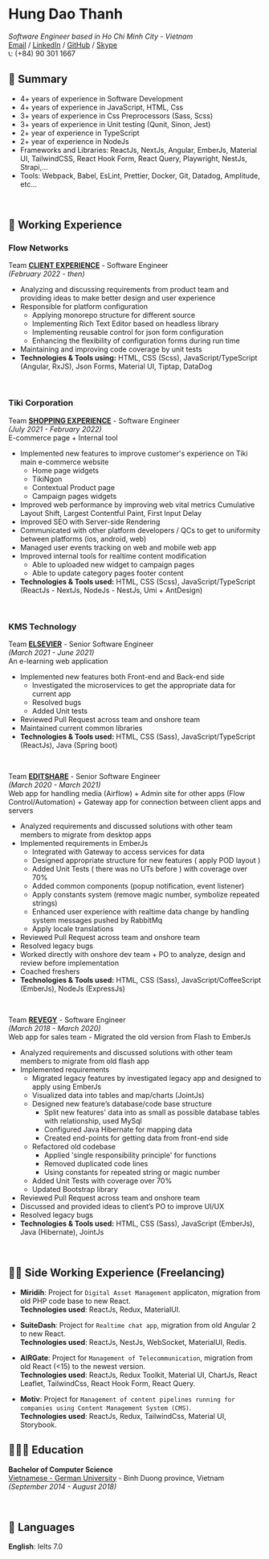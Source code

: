 # Hung Dao Thanh  
*Software Engineer based in Ho Chi Minh City - Vietnam*<br>
[Email](mailto:hung.dt8796@gmail.com) /
[LinkedIn](https://www.linkedin.com/in/hung-dao-thanh-ab74501b0) /
[GitHub](https://github.com/hungdao8796) /
[Skype](skype:oratnar123@gmail.com?chat)
<br>
📞: (+84) 90 301 1667

## 🚩 Summary
- 4+ years of experience in Software Development
- 4+ years of experience in JavaScript, HTML, Css
- 3+ years of experience in Css Preprocessors (Sass, Scss)
- 3+ years of experience in Unit testing (Qunit, Sinon, Jest)
- 2+ year of experience in TypeScript
- 2+ year of experience in NodeJs
- Frameworks and Libraries: ReactJs, NextJs, Angular, EmberJs, Material UI, TailwindCSS, React Hook Form, React Query, Playwright, NestJs, Strapi,...
- Tools: Webpack, Babel, EsLint, Prettier, Docker, Git, Datadog, Amplitude, etc...
<br>

## 📌 Working Experience

### Flow Networks
Team **<ins>CLIENT EXPERIENCE</ins>** - Software Engineer  <br>
_(February 2022 - then)_ <br>
- Analyzing and discussing requirements from product team and providing ideas to make better design and user experience
- Responsible for platform configuration
  - Applying monorepo structure for different source
  - Implementing Rich Text Editor based on headless library
  - Implementing reusable control for json form configuration
  - Enhancing the flexibility of configuration forms during run time
- Maintaining and improving code coverage by unit tests
- **Technologies & Tools using:** HTML, CSS (Scss), JavaScript/TypeScript (Angular, RxJS), Json Forms, Material UI, Tiptap, DataDog

<br>

### Tiki Corporation
Team **<ins>SHOPPING EXPERIENCE</ins>** - Software Engineer  <br>
_(July 2021 - February 2022)_ <br>
E-commerce page + Internal tool
- Implemented new features to improve customer's experience on Tiki main e-commerce website
  - Home page widgets
  - TikiNgon
  - Contextual Product page
  - Campaign pages widgets
- Improved web performance by improving web vital metrics Cumulative Layout Shift, Largest Contentful Paint, First Input Delay
- Improved SEO with Server-side Rendering
- Communicated with other platform developers / QCs to get to uniformity between platforms (ios, android, web)
- Managed user events tracking on web and mobile web app
- Improved internal tools for realtime content modification
  - Able to uploaded new widget to campaign pages
  - Able to update category pages footer content
- **Technologies & Tools used:** HTML, CSS (Scss), JavaScript/TypeScript (ReactJs - NextJs, NodeJs - NestJs, Umi + AntDesign)

<br>

### KMS Technology

Team **<ins>ELSEVIER</ins>** - Senior Software Engineer <br>
_(March 2021 - June 2021)_ <br>
An e-learning web application
- Implemented new features both Front-end and Back-end side
  - Investigated the microservices to get the appropriate data for current app
  - Resolved bugs
  - Added Unit tests
- Reviewed Pull Request across team and onshore team
- Maintained current common libraries
- **Technologies & Tools used:** HTML, CSS (Sass), JavaScript/TypeScript (ReactJs), Java (Spring boot)

<br>

Team **<ins>EDITSHARE</ins>** - Senior Software Engineer <br>
_(March 2020 - March 2021)_ <br>
Web app for handling media (Airflow) + Admin site for other apps (Flow Control/Automation) + Gateway app for connection between client apps and servers
- Analyzed requirements and discussed solutions with other team members to migrate from desktop apps
- Implemented requirements in EmberJs
  - Integrated with Gateway to access services for data
  - Designed appropriate structure for new features ( apply POD layout )
  - Added Unit Tests ( there was no UTs before ) with coverage over 70%
  - Added common components (popup notification, event listener)
  - Apply constants system (remove magic number, symbolize repeated strings)
  - Enhanced user experience with realtime data change by handling system messages pushed by RabbitMq
  - Apply locale translations
- Reviewed Pull Request across team and onshore team    
- Resolved legacy bugs
- Worked directly with onshore dev team + PO to analyze, design and review before implementation
- Coached freshers
- **Technologies & Tools used:** HTML, CSS (Sass), JavaScript/CoffeeScript (EmberJs), NodeJs (ExpressJs)

<br>

Team **<ins>REVEGY</ins>** - Software Engineer<br>
_(March 2018 - March 2020)_ <br>
Web app for sales team - Migrated the old version from Flash to EmberJs
- Analyzed requirements and discussed solutions with other team members to migrate from old flash app
- Implemented requirements
  - Migrated legacy features by investigated legacy app and designed to apply using EmberJs
  - Visualized data into tables and map/charts (JointJs)
  - Designed new feature’s database/code base structure
    - Split new features' data into as small as possible database tables with relationship, used MySql
    - Configured Java Hibernate for mapping data
    - Created end-points for getting data from front-end side
  - Refactored old codebase
    - Applied 'single responsibility principle' for functions
    - Removed duplicated code lines
    - Using constants for repeated string or magic number
  - Added Unit Tests with coverage over 70%
  - Updated Bootstrap library  
- Reviewed Pull Request across team and onshore team
- Discussed and provided ideas to client’s PO to improve UI/UX
- Resolved legacy bugs  
- **Technologies & Tools used:** HTML, CSS (Sass), JavaScript (EmberJs), Java (Hibernate), JointJs

<br>

## 🧑‍💼 Side Working Experience (Freelancing)
- **Miridih**: Project for `Digital Asset Management` applicaton, migration from old PHP code base to new React. <br/>
  **Technologies used**: ReactJs, Redux, MaterialUI.

- **SuiteDash**: Project for `Realtime chat app`, migration from old Angular 2 to new React.  <br/>
  **Technologies used**: ReactJs, NestJs, WebSocket, MaterialUI, Redis.

- **AIRGate**: Project for `Management of Telecommunication`, migration from old React (<15) to the newest version. <br/>
  **Technologies used**: ReactJs, Redux Toolkit, Material UI, ChartJs, React Leaflet, TailwindCss, React Hook Form, React Query.

- **Motiv**: Project for `Management of content pipelines running for companies using Content Management System (CMS)`. <br/> 
  **Technologies used**: ReactJs, Redux, TailwindCss, Material UI, Storybook.

## 👩🏼‍🎓 Education

**Bachelor of Computer Science**<br>
[Vietnamese - German University](https://vgu.edu.vn/) - Binh Duong province, Vietnam <br> _(September 2014 - August 2018)_ <br>

<br>

## 💬 Languages

**English**: Ielts 7.0 <br>
